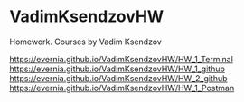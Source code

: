 # VadimKsendzovHW
Homework. Courses by Vadim Ksendzov

https://evernia.github.io/VadimKsendzovHW/HW_1_Terminal <br>
https://evernia.github.io/VadimKsendzovHW/HW_1_github <br>
https://evernia.github.io/VadimKsendzovHW/HW_2_github <br>
https://evernia.github.io/VadimKsendzovHW/HW_1_Postman <br>
